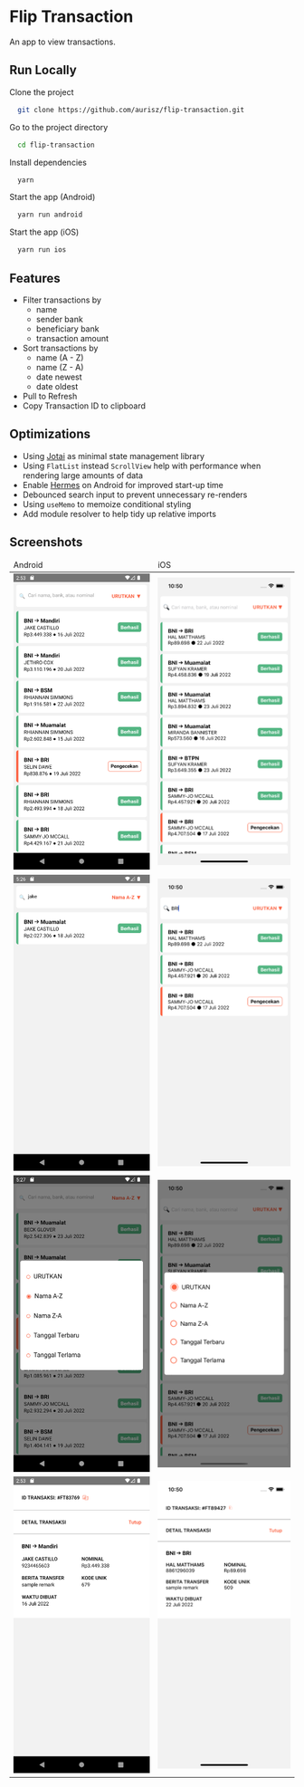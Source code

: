 
# Flip Transaction

An app to view transactions.

## Run Locally

Clone the project

```bash
  git clone https://github.com/aurisz/flip-transaction.git
```

Go to the project directory

```bash
  cd flip-transaction
```

Install dependencies

```bash
  yarn
```

Start the app (Android)

```bash
  yarn run android
```

Start the app (iOS)

```bash
  yarn run ios
```
## Features

- Filter transactions by
    - name
    - sender bank
    - beneficiary bank
    - transaction amount
- Sort transactions by
    - name (A - Z)
    - name (Z - A)
    - date newest
    - date oldest
- Pull to Refresh
- Copy Transaction ID to clipboard
## Optimizations


- Using [Jotai](https://jotai.org/) as minimal state management library
- Using `FlatList` instead `ScrollView` help with performance when rendering large amounts of data
- Enable [Hermes](https://reactnative.dev/docs/hermes) on Android for improved start-up time
- Debounced search input to prevent unnecessary re-renders
- Using `useMemo` to memoize conditional styling
- Add module resolver to help tidy up relative imports

## Screenshots

<table>
  <thead>
    <tr>
      <td>Android</td>
      <td>iOS</td>
    </tr>
  </thead>
  <tbody>
    <tr>
      <td>
        <img src="screenshots/android/transaction_list_android.png" alt="list_android" width="300"/>
      </td>
      <td>
        <img src="screenshots/ios/transaction_list_ios.png" alt="list_ios" width="300"/>
      </td>
    </tr>
    <tr>
      <td>
        <img src="screenshots/android/transaction_filter_android.png" alt="filter_android" width="300"/>
      </td>
      <td>
        <img src="screenshots/ios/transaction_filter_ios.png" alt="filter_ios" width="300"/>
      </td>
    </tr>
    <tr>
      <td>
        <img src="screenshots/android/transaction_sort_android.png" alt="sort_android" width="300"/> 
      </td>
      <td>
        <img src="screenshots/ios/transaction_sort_ios.png" alt="sort_ios" width="300"/>
      </td>
    </tr>
    <tr>
      <td>
        <img src="screenshots/android/transaction_detail_android.png" alt="detail_android" width="300"/>
      </td>
      <td>
        <img src="screenshots/ios/transaction_detail_ios.png" alt="detail_ios" width="300"/>
      </td>
    </tr>
  </tbody>
</table>
